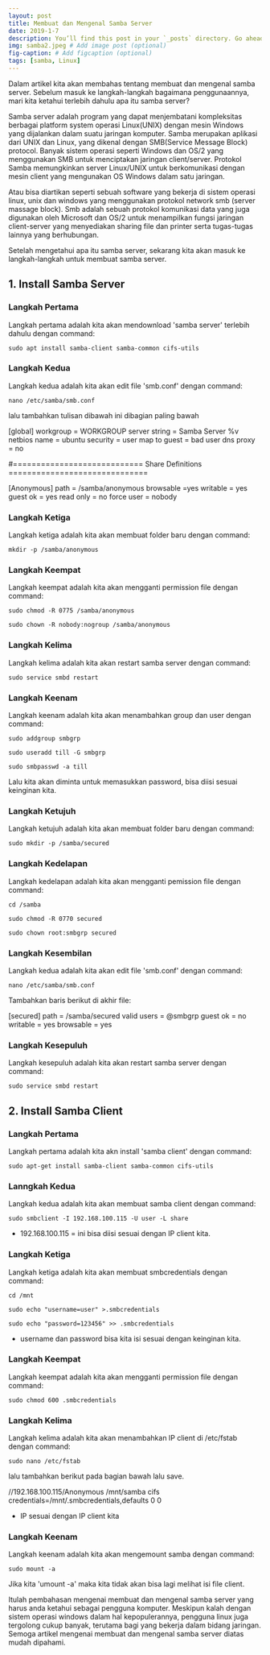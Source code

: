 ```yaml
---
layout: post 
title: Membuat dan Mengenal Samba Server
date: 2019-1-7
description: You’ll find this post in your `_posts` directory. Go ahead and edit it and re-build the site to see your changes. # Add post description (optional)
img: samba2.jpeg # Add image post (optional)
fig-caption: # Add figcaption (optional)
tags: [samba, Linux]
---
```


Dalam artikel kita akan membahas tentang membuat dan mengenal samba server. Sebelum masuk ke langkah-langkah bagaimana penggunaannya, mari kita ketahui terlebih dahulu apa itu samba server?

Samba server adalah program yang dapat menjembatani kompleksitas berbagai platform system operasi Linux(UNIX) dengan mesin Windows yang dijalankan dalam suatu jaringan komputer. Samba merupakan aplikasi dari UNIX dan Linux, yang dikenal dengan SMB(Service Message Block) protocol. Banyak sistem operasi seperti Windows dan OS/2 yang menggunakan SMB untuk menciptakan jaringan client/server. Protokol Samba memungkinkan server Linux/UNIX untuk berkomunikasi dengan mesin client yang mengunakan OS Windows dalam satu jaringan.

Atau bisa diartikan seperti sebuah software yang bekerja di sistem operasi linux, unix dan windows yang menggunakan protokol network smb (server massage block). Smb adalah sebuah protokol komunikasi data yang juga digunakan oleh Microsoft dan OS/2 untuk menampilkan fungsi jaringan client-server yang menyediakan sharing file dan printer serta tugas-tugas lainnya yang berhubungan.

Setelah mengetahui apa itu samba server, sekarang kita akan masuk ke langkah-langkah untuk membuat samba server.

## 1. Install Samba Server

### Langkah Pertama
Langkah pertama adalah kita akan mendownload 'samba server' terlebih dahulu dengan command:

	sudo apt install samba-client samba-common cifs-utils

### Langkah Kedua
Langkah kedua adalah kita akan edit file 'smb.conf' dengan command:

	nano /etc/samba/smb.conf

lalu tambahkan tulisan dibawah ini dibagian paling bawah

[global]
workgroup = WORKGROUP
server string = Samba Server %v
netbios name = ubuntu
security = user
map to guest = bad user
dns proxy = no

#============================ Share Definitions ============================== 

[Anonymous]
path = /samba/anonymous
browsable =yes
writable = yes
guest ok = yes
read only = no
force user = nobody

### Langkah Ketiga
Langkah ketiga adalah kita akan membuat folder baru dengan command:

	mkdir -p /samba/anonymous

### Langkah Keempat
Langkah keempat adalah kita akan mengganti permission file dengan command:

	sudo chmod -R 0775 /samba/anonymous

	sudo chown -R nobody:nogroup /samba/anonymous

### Langkah Kelima
Langkah kelima adalah kita akan restart samba server dengan command:

	sudo service smbd restart

### Langkah Keenam
Langkah keenam adalah kita akan menambahkan group dan user dengan command:

	sudo addgroup smbgrp

	sudo useradd till -G smbgrp

	sudo smbpasswd -a till

Lalu kita akan diminta untuk memasukkan password, bisa diisi sesuai keinginan kita.

### Langkah Ketujuh
Langkah ketujuh adalah kita akan membuat folder baru dengan command:

	sudo mkdir -p /samba/secured

### Langkah Kedelapan
Langkah kedelapan adalah kita akan mengganti pemission file dengan command:

	cd /samba

	sudo chmod -R 0770 secured
	
	sudo chown root:smbgrp secured

### Langkah Kesembilan
Langkah kedua adalah kita akan edit file 'smb.conf' dengan command:

	nano /etc/samba/smb.conf

Tambahkan baris berikut di akhir file:

[secured]
 path = /samba/secured
 valid users = @smbgrp
 guest ok = no
 writable = yes
 browsable = yes

### Langkah Kesepuluh
Langkah kesepuluh adalah kita akan restart samba server dengan command:

	sudo service smbd restart

## 2. Install Samba Client

### Langkah Pertama
Langkah pertama adalah kita akn install 'samba client' dengan command:

	sudo apt-get install samba-client samba-common cifs-utils

### Lanngkah Kedua
Langkah kedua adalah kita akan membuat samba client dengan command:

	sudo smbclient -I 192.168.100.115 -U user -L share

- 192.168.100.115 = ini bisa diisi sesuai dengan IP client kita.

### Langkah Ketiga
Langkah ketiga adalah kita akan membuat smbcredentials dengan command:

	cd /mnt

	sudo echo "username=user" >.smbcredentials

	sudo echo "password=123456" >> .smbcredentials

- username dan password bisa kita isi sesuai dengan keinginan kita.

### Langkah Keempat
Langkah keempat adalah kita akan mengganti permission file dengan command:

	sudo chmod 600 .smbcredentials

### Langkah Kelima
Langkah kelima adalah kita akan menambahkan IP client di /etc/fstab dengan command:

	sudo nano /etc/fstab

lalu tambahkan berikut pada bagian bawah lalu save.

//192.168.100.115/Anonymous /mnt/samba cifs credentials=/mnt/.smbcredentials,defaults 0 0 

- IP sesuai dengan IP client kita

### Langkah Keenam
Langkah keenam adalah kita akan mengemount samba dengan command:

	sudo mount -a

Jika kita 'umount -a' maka kita tidak akan bisa lagi melihat isi file client.

Itulah pembahasan mengenai membuat dan mengenal samba server yang harus anda ketahui sebagai pengguna komputer. Meskipun kalah dengan sistem operasi windows dalam hal kepopulerannya, pengguna linux juga tergolong cukup banyak, terutama bagi yang bekerja dalam bidang jaringan. Semoga artikel mengenai membuat dan mengenal samba server diatas mudah dipahami.